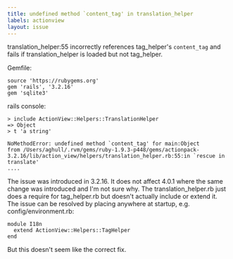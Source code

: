 ```yaml
---
title: undefined method `content_tag' in translation_helper
labels: actionview
layout: issue
---
```


translation_helper:55 incorrectly references tag_helper's `content_tag` and fails if translation_helper is loaded but not tag_helper.

Gemfile:

```
source 'https://rubygems.org'
gem 'rails', '3.2.16'
gem 'sqlite3'
```

rails console:

```
> include ActionView::Helpers::TranslationHelper
=> Object 
> t 'a string'

NoMethodError: undefined method `content_tag' for main:Object
from /Users/aghull/.rvm/gems/ruby-1.9.3-p448/gems/actionpack-3.2.16/lib/action_view/helpers/translation_helper.rb:55:in `rescue in translate'
....
```

The issue was introduced in 3.2.16. It does not affect 4.0.1 where the same change was introduced and I'm not sure why. The translation_helper.rb just does a require for tag_helper.rb but doesn't actually include or extend it. The issue can be resolved by placing anywhere at startup, e.g. config/environment.rb:

```
module I18n
  extend ActionView::Helpers::TagHelper
end
```

But this doesn't seem like the correct fix.

